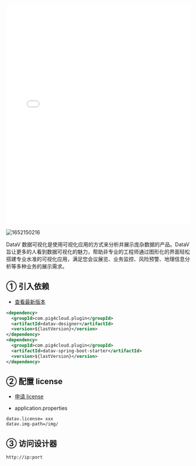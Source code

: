 <iframe src="//player.bilibili.com/player.html?aid=469804429&bvid=BV1mT411V7Js&cid=742278728&page=1&high_quality=1" scrolling="no" border="0" frameborder="no" framespacing="0" allowfullscreen="true" width="100%" height="600"> </iframe>


![1652150216](https://minio.pigx.vip/oss/1652150216.jpg)

DataV 数据可视化是使用可视化应用的方式来分析并展示庞杂数据的产品。DataV 旨让更多的人看到数据可视化的魅力，帮助非专业的工程师通过图形化的界面轻松搭建专业水准的可视化应用，满足您会议展览、业务监控、风险预警、地理信息分析等多种业务的展示需求。

## ① 引入依赖

- [查看最新版本](https://repo1.maven.org/maven2/com/pig4cloud/plugin/datav-designer/) 

```xml
<dependency>
  <groupId>com.pig4cloud.plugin</groupId>
  <artifactId>datav-designer</artifactId>
  <version>${lastVersion}</version>
</dependency>
<dependency>
  <groupId>com.pig4cloud.plugin</groupId>
  <artifactId>datav-spring-boot-starter</artifactId>
  <version>${lastVersion}</version>
</dependency>
```

## ② 配置 license

- [申请 license](/docs/1.1license.md)

- application.properties

```
datav.license= xxx
datav.img-path=/img/
```

## ③ 访问设计器

```shell
http://ip:port
```
